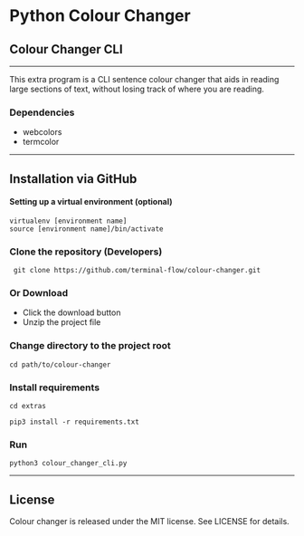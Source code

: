 # Python Colour Changer
## Colour Changer CLI
---
This extra program is a CLI sentence colour changer that aids in reading large sections of text, without losing track of where you are reading.

### Dependencies
* webcolors
* termcolor

---
## Installation via GitHub
#### Setting up a virtual environment (optional)
```
virtualenv [environment name]
source [environment name]/bin/activate
```

### Clone the repository (Developers)
```
 git clone https://github.com/terminal-flow/colour-changer.git
```

### Or Download
* Click the download button
* Unzip the project file

### Change directory to the project root
```
cd path/to/colour-changer
```

### Install requirements
```
cd extras
```
```
pip3 install -r requirements.txt
```

### Run
```
python3 colour_changer_cli.py
```

---
## License
Colour changer is released under the MIT license. See LICENSE for details.

